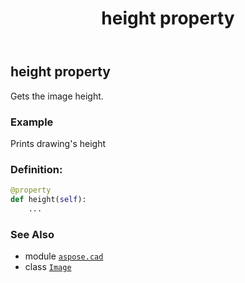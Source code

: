 ﻿---
title: height property
second_title: Aspose.CAD for Python via .NET API References
description: 
type: docs
weight: 160
url: /python-net/aspose.cad/image/height/
is_root: false
---

## height property


Gets the image height.

### Example 


Prints drawing's height
### Definition:
```python
@property
def height(self):
    ...
```

### See Also
* module [`aspose.cad`](../../)
* class [`Image`](/cad/python-net/aspose.cad/image)
